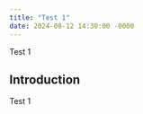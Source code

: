 ```yaml
---
title: "Test 1"
date: 2024-08-12 14:30:00 -0000
---
```


Test 1
<!--more-->

## Introduction

Test 1

<!-- ![_config.yml]({{ site.baseurl }}/images/config.png) -->
